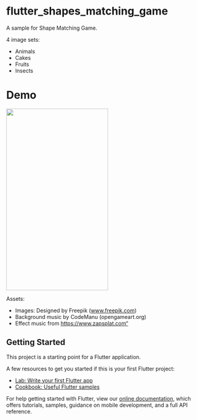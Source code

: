 # flutter_shapes_matching_game

A sample for Shape Matching Game.

4 image sets:
- Animals
- Cakes
- Fruits
- Insects

# Demo
<img height="480px" width="270px" src="https://raw.githubusercontent.com/phamtung1/flutter-shape-matching-game/master/screenshots/demo1.gif">

Assets:
- Images: Designed by Freepik (www.freepik.com)
- Background music by CodeManu (opengameart.org)
- Effect music from https://www.zapsplat.com“
## Getting Started

This project is a starting point for a Flutter application.

A few resources to get you started if this is your first Flutter project:

- [Lab: Write your first Flutter app](https://flutter.dev/docs/get-started/codelab)
- [Cookbook: Useful Flutter samples](https://flutter.dev/docs/cookbook)

For help getting started with Flutter, view our
[online documentation](https://flutter.dev/docs), which offers tutorials,
samples, guidance on mobile development, and a full API reference.
